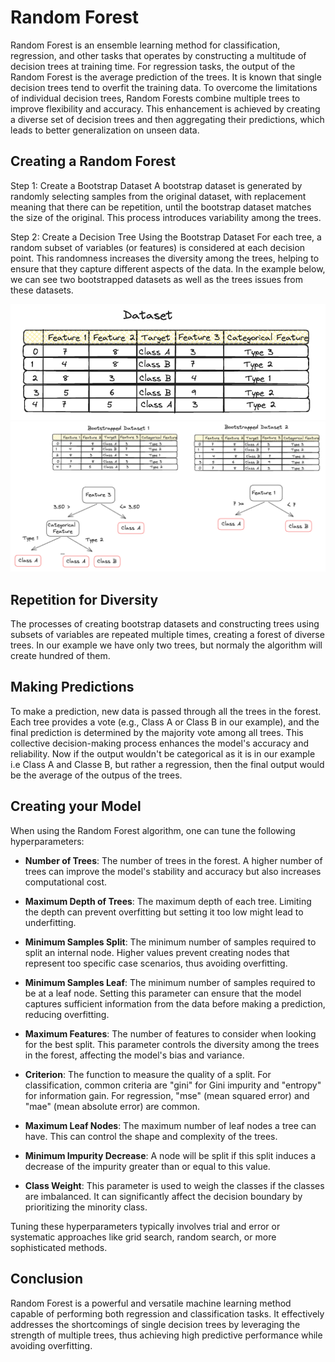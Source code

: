 # Random Forest
Random Forest is an ensemble learning method for classification, regression, and other tasks that operates by constructing a multitude of decision trees at training time. For regression tasks, the output of the Random Forest is the average prediction of the trees. It is known that single decision trees tend to overfit the training data. To overcome the limitations of individual decision trees, Random Forests combine multiple trees to improve flexibility and accuracy. This enhancement is achieved by creating a diverse set of decision trees and then aggregating their predictions, which leads to better generalization on unseen data.


## Creating a Random Forest
Step 1: Create a Bootstrap Dataset
A bootstrap dataset is generated by randomly selecting samples from the original dataset, with replacement meaning that there can be repetition, until the bootstrap dataset matches the size of the original. This process introduces variability among the trees.

Step 2: Create a Decision Tree Using the Bootstrap Dataset
For each tree, a random subset of variables (or features) is considered at each decision point. This randomness increases the diversity among the trees, helping to ensure that they capture different aspects of the data.
In the example below, we can see two bootstrapped datasets as well as the trees issues from these datasets.

![Alt text](./images/dataset.png "Random Forest Dataset Example")
![Alt text](./images/bootstrapped_data_trees.png "Random Forest Dataset Example")

## Repetition for Diversity
The processes of creating bootstrap datasets and constructing trees using subsets of variables are repeated multiple times, creating a forest of diverse trees. In our example we have only two trees, but normaly the algorithm will create hundred of them.

## Making Predictions
To make a prediction, new data is passed through all the trees in the forest. Each tree provides a vote (e.g., Class A or Class B in our example), and the final prediction is determined by the majority vote among all trees. This collective decision-making process enhances the model's accuracy and reliability. Now if the output wouldn't be categorical as it is in our example i.e Class A and Classe B, but rather a regression, then the final output would be the average of the outpus of the trees.

## Creating your Model

When using the Random Forest algorithm, one can tune the following hyperparameters:

* **Number of Trees**: The number of trees in the forest. A higher number of trees can improve the model's stability and accuracy but also increases computational cost.

* **Maximum Depth of Trees**: The maximum depth of each tree. Limiting the depth can prevent overfitting but setting it too low might lead to underfitting.

* **Minimum Samples Split**: The minimum number of samples required to split an internal node. Higher values prevent creating nodes that represent too specific case scenarios, thus avoiding overfitting.

* **Minimum Samples Leaf**: The minimum number of samples required to be at a leaf node. Setting this parameter can ensure that the model captures sufficient information from the data before making a prediction, reducing overfitting.

* **Maximum Features**: The number of features to consider when looking for the best split. This parameter controls the diversity among the trees in the forest, affecting the model's bias and variance.

* **Criterion**: The function to measure the quality of a split. For classification, common criteria are "gini" for Gini impurity and "entropy" for information gain. For regression, "mse" (mean squared error) and "mae" (mean absolute error) are common.

* **Maximum Leaf Nodes**: The maximum number of leaf nodes a tree can have. This can control the shape and complexity of the trees.

* **Minimum Impurity Decrease**: A node will be split if this split induces a decrease of the impurity greater than or equal to this value.

* **Class Weight**: This parameter is used to weigh the classes if the classes are imbalanced. It can significantly affect the decision boundary by prioritizing the minority class.

Tuning these hyperparameters typically involves trial and error or systematic approaches like grid search, random search, or more sophisticated methods.

## Conclusion
Random Forest is a powerful and versatile machine learning method capable of performing both regression and classification tasks. It effectively addresses the shortcomings of single decision trees by leveraging the strength of multiple trees, thus achieving high predictive performance while avoiding overfitting.





